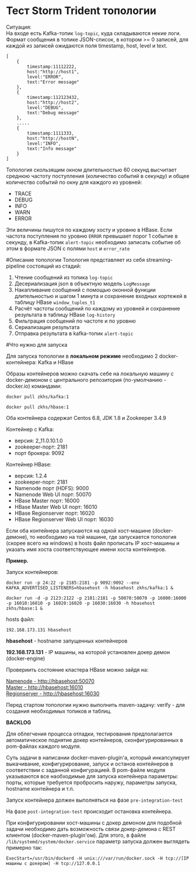 # Тест Storm Trident топологии
Ситуация:
<br>
На входе есть Kafka-топик `log-topic`, куда складываются некие логи. Формат сообщения в топике JSON-список, в котором >= 0 записей, для каждой из записей ожидаются поля timestamp, host, level и text.

    [
        {
            timestamp:11112222,
            host:"http://host1",
            level:"ERROR",
            text:"Error message"
        },
        {
            timestamp:112123432,
            host:"http://host2",
            level:"DEBUG",
            text:"Debug message"
        },
        .....
        {
            timestamp:1111333,
            host:"http://hostN",
            level:"INFO",
            text:"Info message"
        }
    ]

Топология скользящим окном длительностью 60 секунд высчитает среднюю частоту поступления (количество событий в секунду) и общее количество событий по окну для каждого из уровней:

<ul>
<li>TRACE</li>
<li>DEBUG</li>
<li>INFO</li>
<li>WARN</li>
<li>ERROR</li>
</ul>

Эти величины пишутся по каждому хосту и уровню в HBase.
Если частота поступления по уровню `ERROR` превышает порог 1 событие в секунду,
в Kafka-топик `alert-topic` необходимо записать событие об этом в формате JSON с полями `host` и `error_rate`

#Описание топологии
Топология представляет из себя streaming-pipeline состоящий из стадий:

1. Чтение сообщений из топика `log-topic`
2. Десериализация json в объектную модель `LogMessage`
3. Накапливание сообщений с помощью оконной функции длительностью и шагом 1 минута и сохранение входных кортежей в таблицу HBase `window_tuples_t1`
4. Расчёт частоты сообщений по каждому из уровней и сохранение результата в таблицу HBase `log-history`
5. Фильтрация сообщений по частоте и по уровню
6. Сериализация результата
7. Отправка результата в kafka-топик `alert-topic`

#Что нужно для запуска

Для запуска топологии в **локальном режиме** необходимо 2 docker-контейнера: Kafka и HBase

Образы контейнеров можно скачать себе на локальную машину с docker-демоном с центрального репозитория (по-умолчанию - docker.io) командами:

`docker pull zkhs/kafka:1`

`docker pull zkhs/hbase:1`
 
Оба контейнера содержат Centos 6.8, JDK 1.8 и Zookeeper 3.4.9

Контейнер с Kafka:
<ul>
<li>версия: 2_11.0.10.1.0</li>
<li>zookeeper-порт: 2181</li>
<li>порт брокера: 9092</li>
</ul>

Контейнер HBase:

<ul>
<li>версия: 1.2.4</li>
<li>zookeeper-порт: 2181</li>
<li>Namenode порт (HDFS): 9000</li>
<li>Namenode Web UI порт: 50070</li>
<li>HBase Master порт: 16000</li>
<li>HBase Master Web UI порт: 16010</li>
<li>HBase Regionserver порт: 16020</li>
<li>HBase Regionserver Web UI порт: 16030</li>
</ul>

Если оба контейнера запускаются на одной хост-машине (docker-демоне), то необходимо на той машине, где запускается топология (скорее всего на windows) в hosts файл прописать IP хост-машины и указать имя хоста соответствующее имени хоста контейнеров.

**Пример.**

Запуск контейнеров:

`docker run -p 24:22 -p 2185:2181 -p 9092:9092 --env KAFKA_ADVERTISED_LISTENERS=hbasehost -h hbasehost zkhs/kafka:1 &`

`docker run -d -p 2123:2122 -p 2181:2181 -p 50070:50070 -p 16000:16000 -p 16010:16010 -p 16020:16020 -p 16030:16030 -h hbasehost  zkhs/hbase:1 &`

hosts файл:

`192.168.173.131 hbasehost`

**hbasehost** - hostname запущенных контейнеров

**192.168.173.131** - IP машины, на которой установлен докер демон (docker-engine)

Провериить состояние кластера HBase можно зайдя на:

<a href="http://hbasehost:50070">Namenode - http://hbasehost:50070</a><br>
<a href="http://hbasehost:16010">Master - http://hbasehost:16010</a><br>
<a href="http://hbasehost:16030">Regionserver - http://hbasehost:16030</a>

Перед стартом топологии нужно выполнить maven-задачу: verify - для создания необходимых топиков и таблиц.

**BACKLOG**

Для облегчения процесса отладки, тестирования предполагается автоматическое поднятие докер контейнеров, сконфигурированных в pom-файлах каждого модуля.

Суть задачи в написании docker-maven-plugin'а, который инкапсулирует выкачивание, конфигурирование, запуск и останов контейнеров в соответствии с заданной конфигурацией.
В pom-файле модуля указываются все наобходимые для запуска контейнера параметры: порты, которые требуется пробросить наружу, параметры запуска, hostname контейнера и т.п.

Запуск контейнера должен выполняться на фазе `pre-integration-test`

На фазе `post-integration-test` происходит остановка контейнера.

При конфигурировании хост-машины с докер демоном для подобной задачи необходимо дать возможность связи докер-демона с REST клиентом (docker-maven-plugin'ом).
Для этого, в файле `/lib/systemd/system/docker.service` параметр запуска должен выглядеть примерно так:

`ExecStart=/usr/bin/dockerd -H unix:///var/run/docker.sock -H tcp://[IP машины с докером] -H tcp://127.0.0.1`